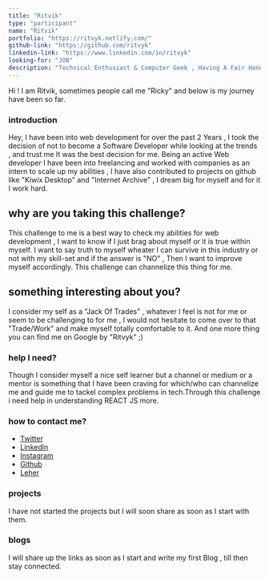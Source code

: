 ```yaml
---
title: "Ritvik"
type: "participant"
name: "Ritvik"
portfolio: "https://ritvyk.netlify.com/"
github-link: "https://github.com/ritvyk"
linkedin-link: "https://www.linkedin.com/in/ritvyk"
looking-for: "JOB"
description: "Technical Enthusiast & Computer Geek , Having A Fair Hand On :: MERN | JS(ES6 +) |ReactJS| BS4 | PYTHON | C | TKinter (Python)"
---
```


Hi ! I am Ritvik, sometimes people call me "Ricky" and below is my journey have been so far.

### introduction

Hey, I have been into web development for over the past 2 Years , I took the decision of not to become a Software Developer while looking at the trends , and trust me It was the best decision for me. Being an active Web developer I have been into freelancing and worked with companies as an intern to scale up my abilities , I have also contributed to projects on github like "Kiwix Desktop" and "Internet Archive" , I dream big for myself and for it I work hard.

## why are you taking this challenge?

This challenge to me is a best way to check my abilities for web development , I want to know if I just brag about myself or it is true within myself. I want to say truth to myself wheater I can survive in this industry or not with my skill-set and if the answer is "NO" , Then I want to improve myself accordingly. This challenge can channelize this thing for me.

## something interesting about you?

I consider my self as a "Jack Of Trades" , whatever I feel is not for me or seem to be challenging to for me , I would not hesitate to come over to that "Trade/Work" and make myself totally comfortable to it. And one more thing you can find me on Google by "Ritvyk" ;)
### help I need?

Though I consider myself a nice self learner but a channel or medium or a mentor is something that I have been craving for which/who can channelize me and guide me to tackel complex problems in tech.Through this challenge i need help in understanding REACT JS more.

### how to contact me?

- [Twitter](https://twitter.com/ritvyk)
- [LinkedIn](https://www.linkedin.com/in/ritvyk/)
- [Instagram](https://www.intagram.com/ritvyyk/)
- [Github](https://www.github.com/ritvyk)
- [Leher](https://www.leher.app/ritvyk) 

### projects

I have not started the projects but I will soon share as soon as I start with them.

### blogs

I will share up the links as soon as I start and write my first Blog , till then stay connected.
